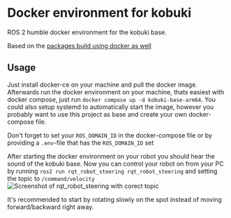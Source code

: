 # Docker environment for kobuki
ROS 2 humble docker environment for the kobuki base.

Based on the [packages build using docker as well](https://github.com/helloric/docker-kobuki-compile/)

## Usage
Just install docker-ce on your machine and pull the docker image.
Afterwards run the docker environment on your machine, thats easiest with docker compose, just run `docker compose up -d kobuki-base-arm64`.
You could also setup systemd to automatically start the image, however you probably want to use this project as base and create your own docker-compose file.

Don't forget to set your `ROS_DOMAIN_ID` in the docker-compose file or by providing a `.env`-file that has the `ROS_DOMAIN_ID` set

After starting the docker environment on your robot you should hear the sound of the kobuki base.
Now you can control your robot on from your PC by running `ros2 run rqt_robot_steering rqt_robot_steering` and setting the topic to `/command/velocity`
![Screenshot of rqt_robot_steering with corect topic](https://github.com/user-attachments/assets/931b414c-93fc-4f22-bd5f-802e14e28659)

It's recommended to start by rotating slowly on the spot instead of moving forward/backward right away.
